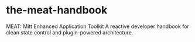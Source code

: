 # the-meat-handbook
MEAT: Mitt Enhanced Application Toolkit A reactive developer handbook for clean state control and plugin-powered architecture.
